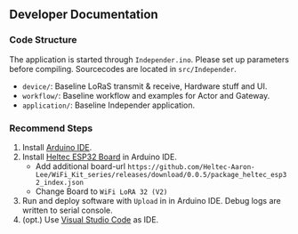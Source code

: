 ## Developer Documentation

### Code Structure

The application is started through `Independer.ino`. Please set up parameters before compiling. Sourcecodes are located in `src/Independer`.

- `device/`: Baseline LoRaS transmit & receive, Hardware stuff and UI.
- `workflow/`: Baseline workflow and examples for Actor and Gateway.
- `application/`: Baseline Independer application.

### Recommend Steps

1. Install [Arduino IDE](https://www.arduino.cc/en/software).
2. Install [Heltec ESP32 Board](https://github.com/Heltec-Aaron-Lee/WiFi_Kit_series/releases/download/0.0.5/package_heltec_esp32_index.json) in Arduino IDE.
    - Add additional board-url `https://github.com/Heltec-Aaron-Lee/WiFi_Kit_series/releases/download/0.0.5/package_heltec_esp32_index.json`
    - Change Board to `WiFi LoRA 32 (V2)`
3. Run and deploy software with `Upload` in in Arduino IDE. Debug logs are written to serial console.
4. (opt.) Use [Visual Studio Code](https://code.visualstudio.com/) as IDE.